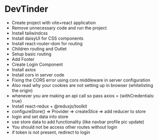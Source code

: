 # DevTinder

- Create project with vite+react application
- Remove unnecessary code and run the project
- Install tailwindcss
- Install daisyUI for CSS components
- Install react-router-dom for routing
- Children routing and Outlet
- Setup basic routing
- Add Footer
- Create Login Component
- Install axios
- Install cors in server code
- Fixing the CORS error using cors middleware in server configuration
- Also read why your cookies are not setting up in browser (whitelisting the origin)
- whenever you are making an api call so pass axios = {withCredentials: true}
- Install react-redux + @reduxjs/toolkit
- configureStore() => Provider => createSlice => add reducer to store
- login and set data into store
- use store data to add functionality (like navbar profile pic update)
- You should not be access other routes without login
- if token is not present, redirect to login
